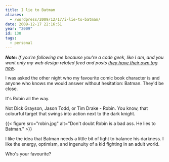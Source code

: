 ```yaml
---
title: I lie to Batman
aliases:
  - /wordpress/2009/12/17/i-lie-to-batman/
date: 2009-12-17 22:16:51
year: "2009"
id: 130
tags:
  - personal
---
```


_**Note:** If you're following me because you're a code geek, like I am, and you want only my web design related feed and posts [they have their own tag now](/tags/webdesign/)._

I was asked the other night who my favourite comic book character is and anyone who knows me would answer without hesitation: Batman. They'd be close.

It's Robin all the way.

Not Dick Grayson,  Jason Todd, or Tim Drake - Robin. You know, that colourful target that swings into action next to the dark knight.

{{< figure src="robin.jpg" alt="Don't doubt Robin is a bad ass. He lies to Batman." >}}

I like the idea that Batman needs a little bit of light to balance his darkness. I like the energy, optimism, and ingenuity of a kid fighting in an adult world.

Who's your favourite?
